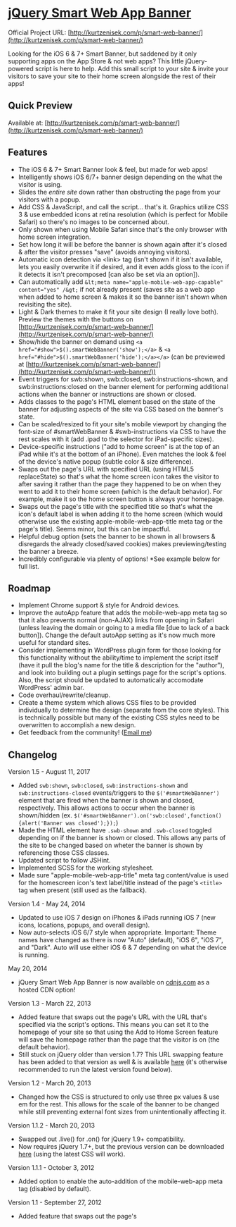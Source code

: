 [jQuery Smart Web App Banner](http://kurtzenisek.com/p/smart-web-banner/)
===========================

Official Project URL: [http://kurtzenisek.com/p/smart-web-banner/](http://kurtzenisek.com/p/smart-web-banner/)

Looking for the iOS 6 & 7+ Smart Banner, but saddened by it only supporting apps on the App Store & not web apps? This little jQuery-powered script is here to help. Add this small script to your site & invite your visitors to save your site to their home screen alongside the rest of their apps!

## Quick Preview

Available at: [http://kurtzenisek.com/p/smart-web-banner/](http://kurtzenisek.com/p/smart-web-banner/)

## Features

- The iOS 6 &amp; 7+ Smart Banner look &amp; feel, but made for web apps!
- Intelligently shows iOS 6/7+ banner design depending on the what the visitor is using.
- Slides the _entire site_ down rather than obstructing the page from your visitors with a popup.
- Add CSS &amp; JavaScript, and call the script... that's it. Graphics utilize CSS 3 &amp; use embedded icons at retina resolution (which is perfect for Mobile Safari) so there's no images to be concerned about.
- Only shown when using Mobile Safari since that's the only browser with home screen integration.
- Set how long it will be before the banner is shown again after it's closed &amp; after the visitor presses "save" (avoids annoying visitors).
- Automatic icon detection via &lt;link&gt; tag (isn't shown if it isn't available, lets you easily overwrite it if desired, and it even adds gloss to the icon if it detects it isn't precomposed [can also be set via an option]).
- Can automatically add `&lt;meta name="apple-mobile-web-app-capable" content="yes" /&gt;` if not already present (saves site as a web app when added to home screen &amp; makes it so the banner isn't shown when revisiting the site).
- Light &amp; Dark themes to make it fit your site design (I really love both). Preview the themes with the buttons on [http://kurtzenisek.com/p/smart-web-banner/](http://kurtzenisek.com/p/smart-web-banner/)
- Show/hide the banner on demand using `<a href="#show">$().smartWebBanner('show');</a>` &amp; `<a href="#hide">$().smartWebBanner('hide');</a></a>` (can be previewed at [http://kurtzenisek.com/p/smart-web-banner/](http://kurtzenisek.com/p/smart-web-banner/))
- Event triggers for swb:shown, swb:closed, swb:instructions-shown, and swb:instructions:closed on the banner element for performing additional actions when the banner or instructions are shown or closed.
- Adds classes to the page's HTML element based on the state of the banner for adjusting aspects of the site via CSS based on the banner's state.
- Can be scaled/resized to fit your site's mobile viewport by changing the font-size of #smartWebBanner &amp; #swb-instructions via CSS to have the rest scales with it (add .ipad to the selector for iPad-specific sizes).
- Device-specific instructions ("add to home screen" is at the top of an iPad while it's at the bottom of an iPhone). Even matches the look &amp; feel of the device's native popup (subtle color &amp; size difference).
- Swaps out the page's URL with specified URL (using HTML5 replaceState) so that's what the home screen icon takes the visitor to after saving it rather than the page they happened to be on when they went to add it to their home screen (which is the default behavior). For example, make it so the home screen button is always your homepage.
- Swaps out the page's title with the specified title so that's what the icon's default label is when adding it to the home screen (which would otherwise use the existing apple-mobile-web-app-title meta tag or the page's title). Seems minor, but this can be impactful.
- Helpful debug option (sets the banner to be shown in all browsers &amp; disregards the already closed/saved cookies) makes previewing/testing the banner a breeze.
- Incredibly configurable via plenty of options! *See example below for full list.

## Roadmap

- Implement Chrome support & style for Android devices.
- Improve the autoApp feature that adds the mobile-web-app meta tag so that it also prevents normal (non-AJAX) links from opening in Safari (unless leaving the domain or going to a media file [due to lack of a back button]). Change the default autoApp setting as it's now much more useful for standard sites.
- Consider implementing in WordPress plugin form for those looking for this functionality without the ability/time to implement the script itself (have it pull the blog's name for the title &amp; description for the "author"), and look into building out a plugin settings page for the script's options. Also, the script should be updated to automatically accomodate WordPress' admin bar.
- Code overhaul/rewrite/cleanup.
- Create a theme system which allows CSS files to be provided individually to determine the design (separate from the core styles). This is technically possible but many of the existing CSS styles need to be overwritten to accomplish a new design.
- Get feedback from the community! (<a href="http://www.google.com/recaptcha/mailhide/d?k=01mU-MMXHEZiapIGiiSSe78Q==&amp;c=h-nAexn4QTO2z6nieTeXVg==" onclick="window.open('http://www.google.com/recaptcha/mailhide/d?k\07501mU-MMXHEZiapIGiiSSe78Q\75\75\46c\75h-nAexn4QTO2z6nieTeXVg\75\075', '', 'toolbar=0,scrollbars=0,location=0,statusbar=0,menubar=0,resizable=0,width=500,height=300'); return false;" title="Reveal this e-mail address" class="button" target="_blank">Email me</a>)

## Changelog

Version 1.5 - August 11, 2017
- Added `swb:shown`, `swb:closed`, `swb:instructions-shown` and `swb:instructions-closed` events/triggers to the `$('#smartWebBanner')` element that are fired when the banner is shown and closed, respectively. This allows actions to occur when the banner is shown/hidden (ex. `$('#smartWebBanner').on('swb:closed',function(){alert('Banner was closed');});`)
- Made the HTML element have `.swb-shown` and `.swb-closed` toggled depending on if the banner is shown or closed. This allows any parts of the site to be changed based on wheter the banner is shown by referencing those CSS classes.
- Updated script to follow JSHint.
- Implemented SCSS for the working stylesheet.
- Made sure &quot;apple-mobile-web-app-title&quot; meta tag content/value is used for the homescreen icon's text label/title instead of the page's `<title>` tag when present (still used as the fallback).

Version 1.4 - May 24, 2014

- Updated to use iOS 7 design on iPhones & iPads running iOS 7 (new icons, locations, popups, and overall design).
- Now auto-selects iOS 6/7 style when appropriate. Important: Theme names have changed as there is now "Auto" (default), "iOS 6", "iOS 7", and "Dark". Auto will use either iOS 6 & 7 depending on what the device is running.

May 20, 2014

- jQuery Smart Web App Banner is now available on [cdnjs.com](http://cdnjs.com/libraries/jquery-smart-web-app-banner) as a hosted CDN option!

Version 1.3 - March 22, 2013

- Added feature that swaps out the page's URL with the URL that's specified via the script's options. This means you can set it to the homepage of your site so that using the Add to Home Screen feature will save the homepage rather than the page that the visitor is on (the default behavior).
- Still stuck on jQuery older than version 1.7? This URL swapping feature has been added to that version as well & is available [here](https://github.com/KZeni/Smart-Web-App-Banner/blob/master/jQuery.smartWebBanner.pre-1.7.min.js) (it's otherwise recommended to run the latest version found below).

Version 1.2 - March 20, 2013

- Changed how the CSS is structured to only use three px values & use em for the rest. This allows for the scale of the banner to be changed while still preventing external font sizes from unintentionally affecting it.

Version 1.1.2 - March 20, 2013

- Swapped out .live() for .on() for jQuery 1.9+ compatibility.
- Now requires jQuery 1.7+, but the previous version can be downloaded [here](https://github.com/KZeni/Smart-Web-App-Banner/blob/master/jQuery.smartWebBanner.pre-1.7.min.js) (using the latest CSS will work).

Version 1.1.1 - October 3, 2012

- Added option to enable the auto-addition of the mobile-web-app meta tag (disabled by default).

Version 1.1 - September 27, 2012

- Added feature that swaps out the page's <title> attribute with the title that's specified via the script's options.
- Added option to disable the new title swap feature.

Version 1.0 - September 19, 2012

- Initial Release (same day as iOS 6).

## Beginner's Getting Started Guide

[Open Getting Started Guide](https://gist.github.com/KZeni/cbd6e19e94617cda9a16#file-getting-started-md)

## Example (using default settings)

<script src="https://gist-it.appspot.com/https://github.com/KZeni/Smart-Web-App-Banner/blob/master/examples/basic.js?footer=minimal"></script>

## Example (with full options)

<script src="https://gist-it.appspot.com/https://github.com/KZeni/Smart-Web-App-Banner/blob/master/examples/full-options.js?footer=minimal"></script>

## Example performing actions when the banner is shown and/or hidden

<script src="https://gist-it.appspot.com/https://github.com/KZeni/Smart-Web-App-Banner/blob/master/examples/perform-actions-on-toggle.js?footer=minimal"></script>

## Download Now

- [Download](http://gum.co/jquery-smart-web-app-banner)<script type="text/javascript" src="https://gumroad.com/js/gumroad.js"></script>
- [Use cdnjs](http://cdnjs.com/libraries/jquery-smart-web-app-banner)

**It is open source:** You can [view it on Github](https://github.com/KZeni/Smart-Web-App-Banner) and download from there too!

Requires: jQuery v1.7 or later
Still using jQuery 1.3.2 - 1.8.x? Use the [jQuery.smartWebBanner.pre-1.7.min.js](https://github.com/KZeni/Smart-Web-App-Banner/blob/master/jQuery.smartWebBanner.pre-1.7.min.js) file instead.

## Support

<a href="http://www.google.com/recaptcha/mailhide/d?k=01mU-MMXHEZiapIGiiSSe78Q==&amp;c=h-nAexn4QTO2z6nieTeXVg==" onclick="window.open('http://www.google.com/recaptcha/mailhide/d?k\07501mU-MMXHEZiapIGiiSSe78Q\75\75\46c\75h-nAexn4QTO2z6nieTeXVg\75\075', '', 'toolbar=0,scrollbars=0,location=0,statusbar=0,menubar=0,resizable=0,width=500,height=300'); return false;" title="Reveal this e-mail address" class="button" target="_blank">Email me</a>

## FAQs

**Need to have it save the homepage of your site rather than the page the visitor is on?**
Saving a page to the home screen saves the current page by default, but you can set the url option to be whatever URL you would like it to save & the plugin takes care of the rest.

Tip: set url to '/' to have it always be the homepage of your site while being independent of the domain itself. Also, it can't be a different domain for security reasons.

**Need to adjust the size of the banner to fit the scale of your site?**
This plugin's CSS was built to refer to two elements (with one variant) that then determines the size of everything else. Simply change the font-size for #smartWebBanner & #swb-instructions (add .ipad for iPad-specific sizes) in your own CSS (or edit the plugin directly) to fit your needs.

**Looking to use this to promote *non web-based* Android apps and/or iOS apps on older iOS versions and/or different browsers?**
Check out [Jasny's fork](http://jasny.github.com/jquery.smartbanner/) for Android apps & or iOS apps older than iOS 6.
Also check out [iJason's fork](https://github.com/ijason/Smart-App-Banners) aimed purely at making it available for iOS apps in other iOS browsers (Google Chrome) & older iOS versions.
Note: Both of these are for non-web apps. This is the only plugin aimed at web apps (to my knowledge).

## License

jQuery Smart Web App Banner is provided under the [Apache License, 2.0](https://www.apache.org/licenses/LICENSE-2.0.html).

Please know that this is in no way created, owned, or managed by Apple Inc. nor am I employed by Apple Inc.

[![Analytics](https://ga-beacon.appspot.com/UA-15075859-6/Smart-Web-App-Banner/readme?pixel)](https://github.com/igrigorik/ga-beacon)